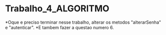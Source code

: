 # Trabalho_4_ALGORITMO
*Oque e preciso terminar nesse trabalho, alterar os metodos "alterarSenha" e "autenticar".
*E tambem fazer a questao numero 6.
